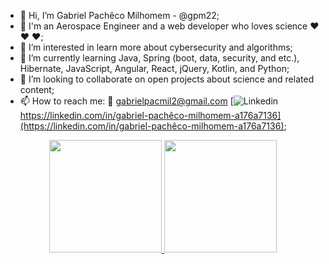 - 👋 Hi, I’m Gabriel Pachêco Milhomem - @gpm22;
- :rocket: I'm an Aerospace Engineer and a web developer who loves science :heart: :heart: :heart:;
- 👀 I’m interested in learn more about cybersecurity and algorithms;
- 🌱 I’m currently learning Java, Spring (boot, data, security, and etc.), Hibernate, JavaScript, Angular, React, jQuery, Kotlin, and Python;
- 💞️ I’m looking to collaborate on open projects about science and related content;
- 📫 How to reach me: 
                      :email:    gabrielpacmil2@gmail.com
                      [![Linkedin](https://i.stack.imgur.com/gVE0j.png) https://linkedin.com/in/gabriel-pachêco-milhomem-a176a7136](https://linkedin.com/in/gabriel-pachêco-milhomem-a176a7136);

<div align="center">
  <a href="https://github.com/gpm22">
  <img height="180em" src="https://github-readme-stats.vercel.app/api?username=gpm22&show_icons=true&theme=aura&include_all_commits=true&count_private=false"/>
  <img height="180em" src="https://github-readme-stats.vercel.app/api/top-langs/?username=gpm22&layout=compact&langs_count=7&theme=darcula"/>
</div>

<!---
gpm22/gpm22 is a ✨ special ✨ repository because its `README.md` (this file) appears on your GitHub profile.
You can click the Preview link to take a look at your changes.
--->
